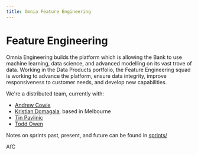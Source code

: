 ```yaml
---
title: Omnia Feature Engineering
---
```


Feature Engineering
===================

Omnia Engineering builds the platform which is allowing the Bank to use machine
learning, data science, and advanced modelling on its vast trove of data.
Working in the Data Products portfolio, the Feature Engineering squad is working
to advance the platform, ensure data integrity, improve responsiveness to
customer needs, and develop new capabilities.

We're a distributed team, currently with:

 * [Andrew Cowie](https://github.com/afcowie)
 * [Kristian Domagala](https://github.com/dkristian), based in Melbourne
 * [Tin Pavlinic](https://github.com/triggerNZ)
 * [Todd Owen](https://github.com/toddmowen)

Notes on sprints past, present, and future can be found in [sprints/](sprints/)

AfC

